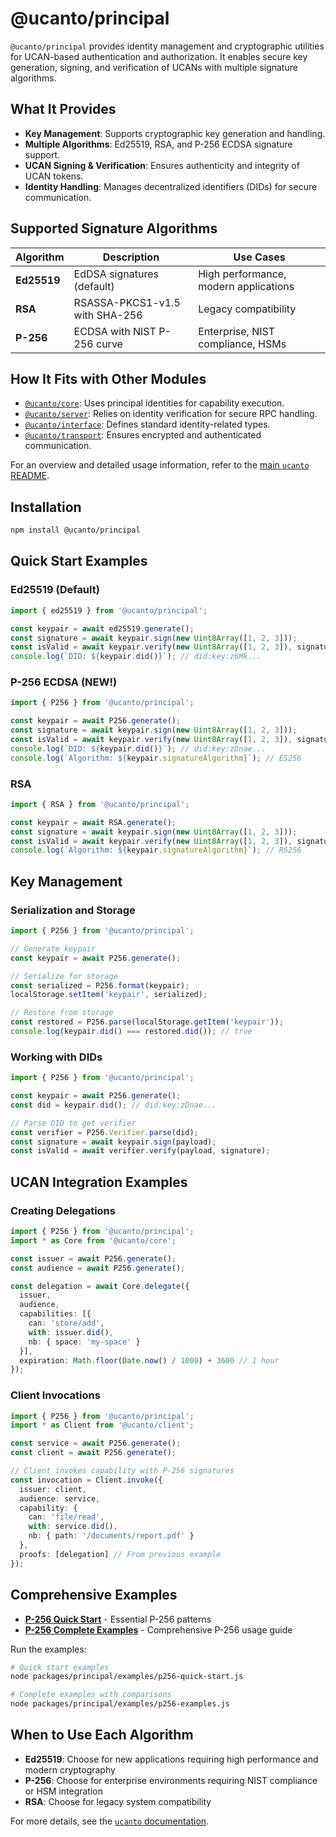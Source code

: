 # @ucanto/principal

`@ucanto/principal` provides identity management and cryptographic utilities for UCAN-based authentication and authorization. It enables secure key generation, signing, and verification of UCANs with multiple signature algorithms.

## What It Provides
- **Key Management**: Supports cryptographic key generation and handling.
- **Multiple Algorithms**: Ed25519, RSA, and P-256 ECDSA signature support.
- **UCAN Signing & Verification**: Ensures authenticity and integrity of UCAN tokens.
- **Identity Handling**: Manages decentralized identifiers (DIDs) for secure communication.

## Supported Signature Algorithms

| Algorithm | Description | Use Cases |
|-----------|-------------|----------|
| **Ed25519** | EdDSA signatures (default) | High performance, modern applications |
| **RSA** | RSASSA-PKCS1-v1.5 with SHA-256 | Legacy compatibility |
| **P-256** | ECDSA with NIST P-256 curve | Enterprise, NIST compliance, HSMs |

## How It Fits with Other Modules
- [`@ucanto/core`](../core/README.md): Uses principal identities for capability execution.
- [`@ucanto/server`](../server/README.md): Relies on identity verification for secure RPC handling.
- [`@ucanto/interface`](../interface/README.md): Defines standard identity-related types.
- [`@ucanto/transport`](../transport/README.md): Ensures encrypted and authenticated communication.

For an overview and detailed usage information, refer to the [main `ucanto` README](../../Readme.md).

## Installation
```sh
npm install @ucanto/principal
```

## Quick Start Examples

### Ed25519 (Default)
```ts
import { ed25519 } from '@ucanto/principal';

const keypair = await ed25519.generate();
const signature = await keypair.sign(new Uint8Array([1, 2, 3]));
const isValid = await keypair.verify(new Uint8Array([1, 2, 3]), signature);
console.log(`DID: ${keypair.did()}`); // did:key:z6Mk...
```

### P-256 ECDSA (NEW!)
```ts
import { P256 } from '@ucanto/principal';

const keypair = await P256.generate();
const signature = await keypair.sign(new Uint8Array([1, 2, 3]));
const isValid = await keypair.verify(new Uint8Array([1, 2, 3]), signature);
console.log(`DID: ${keypair.did()}`); // did:key:zDnae...
console.log(`Algorithm: ${keypair.signatureAlgorithm}`); // ES256
```

### RSA
```ts
import { RSA } from '@ucanto/principal';

const keypair = await RSA.generate();
const signature = await keypair.sign(new Uint8Array([1, 2, 3]));
const isValid = await keypair.verify(new Uint8Array([1, 2, 3]), signature);
console.log(`Algorithm: ${keypair.signatureAlgorithm}`); // RS256
```

## Key Management

### Serialization and Storage
```ts
import { P256 } from '@ucanto/principal';

// Generate keypair
const keypair = await P256.generate();

// Serialize for storage
const serialized = P256.format(keypair);
localStorage.setItem('keypair', serialized);

// Restore from storage
const restored = P256.parse(localStorage.getItem('keypair'));
console.log(keypair.did() === restored.did()); // true
```

### Working with DIDs
```ts
import { P256 } from '@ucanto/principal';

const keypair = await P256.generate();
const did = keypair.did(); // did:key:zDnae...

// Parse DID to get verifier
const verifier = P256.Verifier.parse(did);
const signature = await keypair.sign(payload);
const isValid = await verifier.verify(payload, signature);
```

## UCAN Integration Examples

### Creating Delegations
```ts
import { P256 } from '@ucanto/principal';
import * as Core from '@ucanto/core';

const issuer = await P256.generate();
const audience = await P256.generate();

const delegation = await Core.delegate({
  issuer,
  audience,
  capabilities: [{
    can: 'store/add',
    with: issuer.did(),
    nb: { space: 'my-space' }
  }],
  expiration: Math.floor(Date.now() / 1000) + 3600 // 1 hour
});
```

### Client Invocations
```ts
import { P256 } from '@ucanto/principal';
import * as Client from '@ucanto/client';

const service = await P256.generate();
const client = await P256.generate();

// Client invokes capability with P-256 signatures
const invocation = Client.invoke({
  issuer: client,
  audience: service,
  capability: {
    can: 'file/read',
    with: service.did(),
    nb: { path: '/documents/report.pdf' }
  },
  proofs: [delegation] // From previous example
});
```

## Comprehensive Examples

- **[P-256 Quick Start](./examples/p256-quick-start.js)** - Essential P-256 patterns
- **[P-256 Complete Examples](./examples/p256-examples.js)** - Comprehensive P-256 usage guide

Run the examples:
```sh
# Quick start examples
node packages/principal/examples/p256-quick-start.js

# Complete examples with comparisons
node packages/principal/examples/p256-examples.js
```

## When to Use Each Algorithm

- **Ed25519**: Choose for new applications requiring high performance and modern cryptography
- **P-256**: Choose for enterprise environments requiring NIST compliance or HSM integration
- **RSA**: Choose for legacy system compatibility

For more details, see the [`ucanto` documentation](https://github.com/storacha/ucanto).
